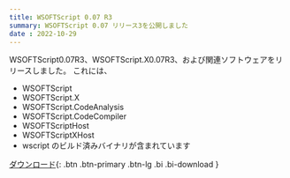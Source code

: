 ```yaml
---
title: WSOFTScript 0.07 R3
summary: WSOFTScript 0.07 リリース3を公開しました
date : 2022-10-29
---
```

WSOFTScript0.07R3、WSOFTScript.X0.07R3、および関連ソフトウェアをリリースしました。
これには、
* WSOFTScript
* WSOFTScript.X
* WSOFTScript.CodeAnalysis
* WSOFTScript.CodeCompiler
* WSOFTScriptHost
* WSOFTScriptXHost
* wscript
のビルド済みバイナリが含まれています

[ ダウンロード](https://download.wsoft.ws/WS00060){: .btn .btn-primary .btn-lg .bi .bi-download }